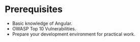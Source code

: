 # Prerequisites

- Basic knowledge of Angular.
- OWASP Top 10 Vulnerabilities.
- Prepare your development environment for practical work.